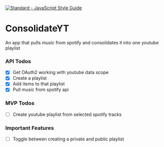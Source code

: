 [![Standard - JavaScript Style Guide](https://img.shields.io/badge/code%20style-standard-brightgreen.svg)](http://standardjs.com/)

# ConsolidateYT

An app that pulls music from spotify and consolidates it into one youtube playlist

### API Todos

- [x] Get OAuth2 working with youtube data scope
- [x] Create a playlist
- [x] Add items to that playlist
- [x] Pull music from spotify api

### MVP Todos

- [ ] Create youtube playlist from selected spotify tracks

### Important Features

- [ ] Toggle between creating a private and public playlist


